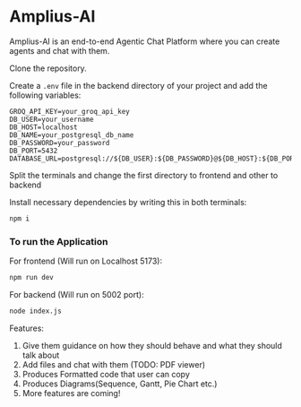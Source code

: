 # Amplius-AI
Amplius-AI is an end-to-end Agentic Chat Platform where you can create agents and chat with them.

Clone the repository.

Create a `.env` file in the backend directory of your project and add the following variables:

```env
GROQ_API_KEY=your_groq_api_key
DB_USER=your_username
DB_HOST=localhost
DB_NAME=your_postgresql_db_name
DB_PASSWORD=your_password
DB_PORT=5432
DATABASE_URL=postgresql://${DB_USER}:${DB_PASSWORD}@${DB_HOST}:${DB_PORT}/${DB_NAME}
``` 

Split the terminals and change the first directory to frontend and other to backend

Install necessary dependencies by writing this in both terminals:
```bash
npm i
```

### To run the Application

For frontend (Will run on Localhost 5173):

```bash
npm run dev
```

For backend (Will run on 5002 port):
```bash
node index.js
```

Features:
1. Give them guidance on how they should behave and what they should talk about
2. Add files and chat with them (TODO: PDF viewer)
3. Produces Formatted code that user can copy
4. Produces Diagrams(Sequence, Gantt, Pie Chart etc.)
5. More features are coming!
